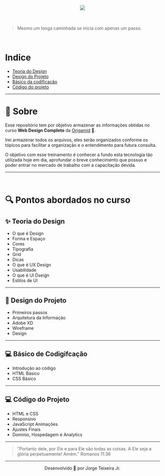 <h1 align="center">

<img src="https://user-images.githubusercontent.com/53981704/86539043-17cce380-bed0-11ea-8dbe-01c9b496f5c1.png">

</h1>
<br>

> Mesmo um longa caminhada se inicia com apenas um passo.

<br>

# Indice

- [Teoria do Design](#-teoria-do-design)
- [Design do Projeto](#-design-do-projeto)
- [Básico da codificação](#-basico-da-codificacao)
- [Código do projeto](#-codigo-do-projeto)

---

# 🧾 Sobre

Esse repositório tem por objetivo armazenar as informações obtidas no curso **Web Design Completo** da [Origamid](https://www.origamid.com/curso/web-design-completo) 🐺.

Irei armazenar todos os arquivos, eles serão organizados conforme os tópicos para facilitar a organização e o entendimento para futura consulta.

O objetivo com esse treinamento é conhecer a fundo esta tecnologia tão utilizada hoje em dia, aprofundar o breve conhecimento que possuo e poder entrar no mercado de trabalho com a capacitação devida.

---

<br>

# 🔍 Pontos abordados no curso

## ✨ Teoria do Design

- O que é Design
- Forma e Espaço
- Cores
- Tipografia
- Grid
- Dicas
- O que é UX Design
- Usabilidade
- O que é UI Dseign
- Estilos de UI

---

## 🎨 Design do Projeto

- Primeiros passos
- Arquitetura da Informação
- Adobe XD
- Wireframe
- Design

---

## 💻 Básico de Codigifcação

- Introdução ao código
- HTML Básico
- CSS Básico

---

## 💻 Código do Projeto

- HTML e CSS
- Responsivo
- JavaScript Animações
- Ajustes Finais
- Dominio, Hospedagem e Analytics

---

> "Portanto dele, por Ele e para Ele são todas as coisas. A Ele seja a glória perpetuamente! Amém."
> Romanos 11:36

---

<p align="center">Desenvolvido 🚀 por Jorge Teixeira Jr.</p>
